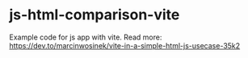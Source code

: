# js-html-comparison-vite
Example code for js app with vite. Read more:
https://dev.to/marcinwosinek/vite-in-a-simple-html-js-usecase-35k2
